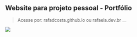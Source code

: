 ## Website para projeto pessoal - Portfólio
> Acesse por: rafadcosta.github.io ou rafaela.dev.br
__

<img src="https://rafaela.dev.br/img/cores.png" style="text-align: center; max-width: 600px;"/>




